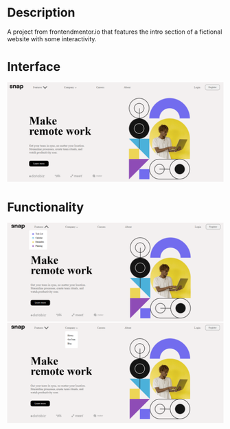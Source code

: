 # Description

A project from frontendmentor.io that features the intro section of a fictional website with some interactivity.

# Interface
<img src="./images/Screenshot (147).png" alt="">

# Functionality

<img src="./images/Screenshot (148).png" alt="">

<img src="./images/Screenshot (149).png" alt="">